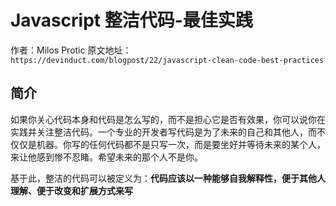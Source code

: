 # Javascript 整洁代码-最佳实践

作者：Milos Protic
原文地址：`https://devinduct.com/blogpost/22/javascript-clean-code-best-practices`

## 简介

如果你关心代码本身和代码是怎么写的，而不是担心它是否有效果，你可以说你在实践并关注整洁代码。一个专业的开发者写代码是为了未来的自己和其他人，而不仅仅是机器。你写的任何代码都不是只写一次，而是要坐好并等待未来的某个人，来让他感到惨不忍睹。希望未来的那个人不是你。

基于此，整洁的代码可以被定义为：**代码应该以一种能够自我解释性，便于其他人理解、便于改变和扩展方式来写**
